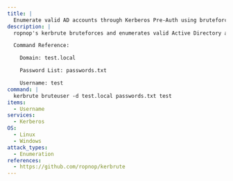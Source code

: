 ```yaml
---
title: |
  Enumerate valid AD accounts through Kerberos Pre-Auth using bruteforce on an account
description: |
  ropnop's kerbrute bruteforces and enumerates valid Active Directory accounts through Kerberos Pre-Authentication. The following command will bruteforce an account against a list of provided passwords given a username.

  Command Reference:

  	Domain: test.local

  	Password List: passwords.txt

  	Username: test
command: |
  kerbrute bruteuser -d test.local passwords.txt test
items:
  - Username
services:
  - Kerberos
OS:
  - Linux
  - Windows
attack_types:
  - Enumeration
references:
  - https://github.com/ropnop/kerbrute
---
```


